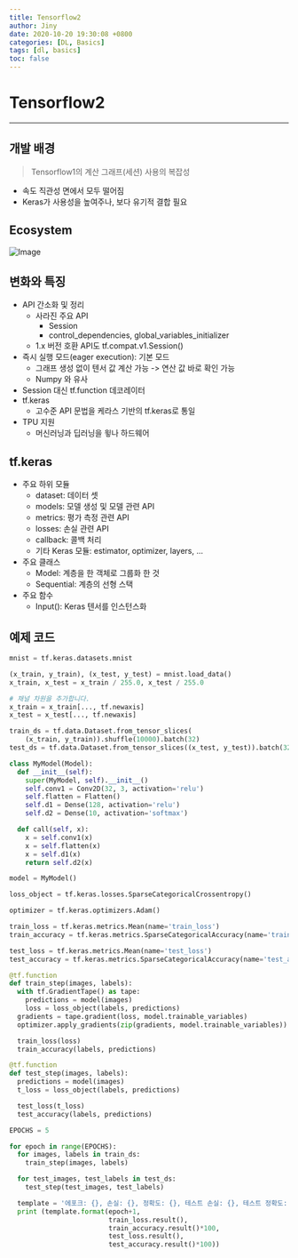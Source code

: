 ```yaml
---
title: Tensorflow2
author: Jiny
date: 2020-10-20 19:30:08 +0800
categories: [DL, Basics]
tags: [dl, basics]
toc: false
---
```


# **Tensorflow2**
---

## 개발 배경

> Tensorflow1의 계산 그래프(세션) 사용의 복잡성
  - 속도 직관성 면에서 모두 떨어짐
  - Keras가 사용성을 높여주나, 보다 유기적 결합 필요

## Ecosystem

![Image](https://i0.wp.com/rubikscode.net/wp-content/uploads/2019/04/TFarch-2.jpg?w=672&ssl=1)

## 변화와 특징

- API 간소화 및 정리
  - 사라진 주요 API
    - Session
    - control_dependencies, global_variables_initializer
  - 1.x 버전 호환 API도 tf.compat.v1.Session()
- 즉시 실행 모드(eager execution): 기본 모드
  - 그래프 생성 없이 텐서 값 계산 가능 -> 연산 값 바로 확인 가능
  - Numpy 와 유사
- Session 대신 tf.function 데코레이터
- tf.keras
  - 고수준 API 문법을 케라스 기반의 tf.keras로 통일
- TPU 지원
  - 머신러닝과 딥러닝을 윟나 하드웨어

## tf.keras

- 주요 하위 모듈
  - dataset: 데이터 셋
  - models: 모델 생성 및 모델 관련 API
  - metrics: 평가 측정 관련 API
  - losses: 손실 관련 API
  - callback: 콜백 처리
  - 기타 Keras 모듈: estimator, optimizer, layers, ...
- 주요 클래스
  - Model: 계층을 한 객체로 그룹화 한 것
  - Sequential: 계층의 선형 스택
- 주요 함수
  - Input(): Keras 텐서를 인스턴스화

## 예제 코드
```python
mnist = tf.keras.datasets.mnist

(x_train, y_train), (x_test, y_test) = mnist.load_data()
x_train, x_test = x_train / 255.0, x_test / 255.0

# 채널 차원을 추가합니다.
x_train = x_train[..., tf.newaxis]
x_test = x_test[..., tf.newaxis]

train_ds = tf.data.Dataset.from_tensor_slices(
    (x_train, y_train)).shuffle(10000).batch(32)
test_ds = tf.data.Dataset.from_tensor_slices((x_test, y_test)).batch(32)

class MyModel(Model):
  def __init__(self):
    super(MyModel, self).__init__()
    self.conv1 = Conv2D(32, 3, activation='relu')
    self.flatten = Flatten()
    self.d1 = Dense(128, activation='relu')
    self.d2 = Dense(10, activation='softmax')

  def call(self, x):
    x = self.conv1(x)
    x = self.flatten(x)
    x = self.d1(x)
    return self.d2(x)

model = MyModel()

loss_object = tf.keras.losses.SparseCategoricalCrossentropy()

optimizer = tf.keras.optimizers.Adam()

train_loss = tf.keras.metrics.Mean(name='train_loss')
train_accuracy = tf.keras.metrics.SparseCategoricalAccuracy(name='train_accuracy')

test_loss = tf.keras.metrics.Mean(name='test_loss')
test_accuracy = tf.keras.metrics.SparseCategoricalAccuracy(name='test_accuracy')

@tf.function
def train_step(images, labels):
  with tf.GradientTape() as tape:
    predictions = model(images)
    loss = loss_object(labels, predictions)
  gradients = tape.gradient(loss, model.trainable_variables)
  optimizer.apply_gradients(zip(gradients, model.trainable_variables))

  train_loss(loss)
  train_accuracy(labels, predictions)

@tf.function
def test_step(images, labels):
  predictions = model(images)
  t_loss = loss_object(labels, predictions)

  test_loss(t_loss)
  test_accuracy(labels, predictions)

EPOCHS = 5

for epoch in range(EPOCHS):
  for images, labels in train_ds:
    train_step(images, labels)

  for test_images, test_labels in test_ds:
    test_step(test_images, test_labels)

  template = '에포크: {}, 손실: {}, 정확도: {}, 테스트 손실: {}, 테스트 정확도: {}'
  print (template.format(epoch+1,
                         train_loss.result(),
                         train_accuracy.result()*100,
                         test_loss.result(),
                         test_accuracy.result()*100))
```
